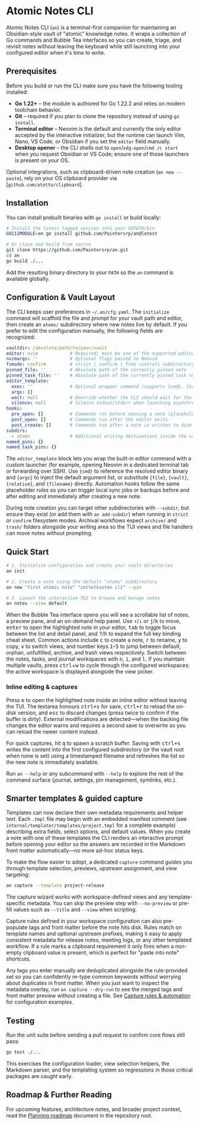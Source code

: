 # Atomic Notes CLI

Atomic Notes CLI (`an`) is a terminal-first companion for maintaining an Obsidian-style vault of "atomic" knowledge notes. It wraps a collection of Go commands and Bubble Tea interfaces so you can create, triage, and revisit notes without leaving the keyboard while still launching into your configured editor when it's time to write.

## Prerequisites

Before you build or run the CLI make sure you have the following tooling installed:

- **Go 1.22+** – the module is authored for Go 1.22.2 and relies on modern toolchain behavior.
- **Git** – required if you plan to clone the repository instead of using `go install`.
- **Terminal editor** – Neovim is the default and currently the only editor accepted by the interactive initializer, but the runtime can launch Vim, Nano, VS Code, or Obsidian if you set the `editor` field manually.
- **Desktop opener** – the CLI shells out to `open`/`xdg-open`/`cmd /c start` when you request Obsidian or VS Code; ensure one of those launchers is present on your OS.

Optional integrations, such as clipboard-driven note creation (`an new --paste`), rely on your OS clipboard provider via [`github.com/atotto/clipboard`].

## Installation

You can install prebuilt binaries with `go install` or build locally:

```bash
# Install the latest tagged version into your GOPATH/bin
GO111MODULE=on go install github.com/Paintersrp/an@latest

# Or clone and build from source
git clone https://github.com/Paintersrp/an.git
cd an
go build ./...
```

Add the resulting binary directory to your `PATH` so the `an` command is available globally.

## Configuration & Vault Layout

The CLI keeps user preferences in `~/.an/cfg.yaml`. The `initialize` command will scaffold the file and prompt for your vault path and editor, then create an `atoms/` subdirectory where new notes live by default. If you prefer to edit the configuration manually, the following fields are recognized:

```yaml
vaultdir: /absolute/path/to/your/vault
editor: nvim            # Required; must be one of the supported editors
nvimargs: ''            # Optional flags passed to Neovim
fsmode: confirm         # strict | confirm | free controls subdirectory enforcement
pinned_file: ''         # Absolute path of the currently pinned note
pinned_task_file: ''    # Absolute path of the currently pinned task note
editor_template:
  exec: ''              # Optional wrapper command (supports {cmd}, {args}, {file}, {vault}, {relative}, {filename})
  args: []
  wait: null            # Override whether the CLI should wait for the command to exit
  silence: null         # Silence stdout/stderr when launching asynchronous editors
hooks:
  pre_open: []          # Commands run before opening a note (placeholders match the editor template)
  post_open: []         # Commands run after the editor exits
  post_create: []       # Commands run after a note is written to disk
subdirs:
  - atoms               # Additional writing destinations inside the vault
named_pins: {}
named_task_pins: {}
```

The `editor_template` block lets you wrap the built-in editor command with a custom launcher (for example, opening Neovim in a
dedicated terminal tab or forwarding over SSH). Use `{cmd}` to reference the resolved editor binary and `{args}` to inject the
default argument list, or substitute `{file}`, `{vault}`, `{relative}`, and `{filename}` directly. Automation hooks follow the
same placeholder rules so you can trigger local sync jobs or backups before and after editing and immediately after creating a
new note.

During note creation you can target other subdirectories with `--subdir`, but ensure they exist (or add them with `an add-subdir`) when running in `strict` or `confirm` filesystem modes. Archival workflows expect `archive/` and `trash/` folders alongside your writing area so the TUI views and file handlers can move notes without prompting.

## Quick Start

```bash
# 1. Initialize configuration and create your vault directories
an init

# 2. Create a note using the default "atoms" subdirectory
an new "first atomic note" "zettelkasten cli" --pin

# 3. Launch the interactive TUI to browse and manage notes
an notes --view default
```

When the Bubble Tea interface opens you will see a scrollable list of notes, a preview pane, and an on-demand help panel. Use <kbd>↑</kbd>/<kbd>↓</kbd> or <kbd>j</kbd>/<kbd>k</kbd> to move, <kbd>enter</kbd> to open the highlighted note in your editor, <kbd>tab</kbd> to toggle focus between the list and detail panel, and <kbd>?</kbd>/<kbd>h</kbd> to expand the full key binding cheat sheet. Common actions include <kbd>c</kbd> to create a note, <kbd>r</kbd> to rename, <kbd>y</kbd> to copy, <kbd>v</kbd> to switch views, and number keys <kbd>1</kbd>–<kbd>5</kbd> to jump between default, orphan, unfulfilled, archive, and trash views respectively. Switch between the notes, tasks, and journal workspaces with <kbd>n</kbd>, <kbd>i</kbd>, and <kbd>l</kbd>. If you maintain multiple vaults, press <kbd>ctrl</kbd>+<kbd>w</kbd> to cycle through the configured workspaces; the active workspace is displayed alongside the view picker.

### Inline editing & captures

Press <kbd>e</kbd> to open the highlighted note inside an inline editor without leaving the TUI. The textarea honours <kbd>ctrl+s</kbd> for save, <kbd>ctrl+r</kbd> to reload the on-disk version, and <kbd>esc</kbd> to discard changes (press twice to confirm if the buffer is dirty). External modifications are detected—when the backing file changes the editor warns and requires a second save to overwrite so you can reload the newer content instead.

For quick captures, hit <kbd>q</kbd> to spawn a scratch buffer. Saving with <kbd>ctrl+s</kbd> writes the content into the first configured subdirectory (or the vault root when none is set) using a timestamped filename and refreshes the list so the new note is immediately available.

Run `an --help` or any subcommand with `--help` to explore the rest of the command surface (journal, settings, pin management, symlinks, etc.).

## Smarter templates & guided capture

Templates can now declare their own metadata requirements and helper text. Each `.tmpl` file may begin with an embedded manifest
comment (see `internal/templater/templates/project.tmpl` for a complete example) describing extra fields, select options, and
default values. When you create a note with one of these templates the CLI renders an interactive prompt before opening your
editor so the answers are recorded in the Markdown front matter automatically—no more ad-hoc status keys.

To make the flow easier to adopt, a dedicated `capture` command guides you through template selection, previews, upstream
assignment, and view targeting:

```bash
an capture --template project-release
```

The capture wizard works with workspace-defined views and any template-specific metadata. You can skip the preview step with
`--no-preview` or pre-fill values such as `--title` and `--view` when scripting.

Capture rules defined in your workspace configuration can also pre-populate tags and front matter before the note hits disk.
Rules match on template names and optional upstream prefixes, making it easy to apply consistent metadata for release notes,
meeting logs, or any other templated workflow. If a rule marks a clipboard requirement it only fires when a non-empty clipboard
value is present, which is perfect for "paste into note" shortcuts.

Any tags you enter manually are deduplicated alongside the rule-provided set so you can confidently re-type common keywords
without worrying about duplicates in front matter. When you just want to inspect the metadata overlay, run `an capture --dry-run`
to see the merged tags and front matter preview without creating a file. See [Capture rules & automation](docs/capture-rules.md)
for configuration examples.

## Testing

Run the unit suite before sending a pull request to confirm core flows still pass:

```bash
go test ./...
```

This exercises the configuration loader, view selection helpers, the Markdown parser, and the templating system so regressions in those critical packages are caught early.

## Roadmap & Further Reading

For upcoming features, architecture notes, and broader project context, read the [Planning roadmap](Planning%20v3.md) document in the repository root.
